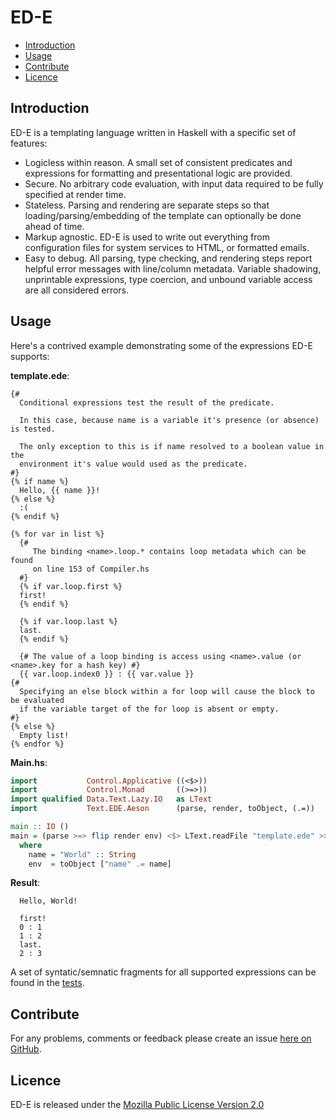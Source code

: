 # ED-E

* [Introduction](#introduction)
* [Usage](#usage)
* [Contribute](#contribute)
* [Licence](#licence)


## Introduction

ED-E is a templating language written in Haskell with a specific set of features:

* Logicless within reason. A small set of consistent predicates
and expressions for formatting and presentational logic are provided.
* Secure. No arbitrary code evaluation, with input data required to be fully specified
at render time.
* Stateless. Parsing and rendering are separate steps so that loading/parsing/embedding
of the template can optionally be done ahead of time.
* Markup agnostic. ED-E is used to write out everything from configuration files for
system services to HTML, or formatted emails.
* Easy to debug. All parsing, type checking, and rendering steps report helpful
error messages with line/column metadata. Variable shadowing, unprintable expressions,
type coercion, and unbound variable access are all considered errors.


## Usage

Here's a contrived example demonstrating some of the expressions ED-E supports:

**template.ede**:

```HTML+Django
{#
  Conditional expressions test the result of the predicate.

  In this case, because name is a variable it's presence (or absence) is tested.

  The only exception to this is if name resolved to a boolean value in the
  environment it's value would used as the predicate.
#}
{% if name %}
  Hello, {{ name }}!
{% else %}
  :(
{% endif %}

{% for var in list %}
  {#
     The binding <name>.loop.* contains loop metadata which can be found
     on line 153 of Compiler.hs
  #}
  {% if var.loop.first %}
  first!
  {% endif %}

  {% if var.loop.last %}
  last.
  {% endif %}

  {# The value of a loop binding is access using <name>.value (or <name>.key for a hash key) #}
  {{ var.loop.index0 }} : {{ var.value }}
{#
  Specifying an else block within a for loop will cause the block to be evaluated
  if the variable target of the for loop is absent or empty.
#}
{% else %}
  Empty list!
{% endfor %}
```

**Main.hs**:

```haskell
import           Control.Applicative ((<$>))
import           Control.Monad       ((>=>))
import qualified Data.Text.Lazy.IO   as LText
import           Text.EDE.Aeson      (parse, render, toObject, (.=))

main :: IO ()
main = (parse >=> flip render env) <$> LText.readFile "template.ede" >>= print
  where
    name = "World" :: String
    env  = toObject ["name" .= name]
```

**Result**:

```
  Hello, World!

  first!
  0 : 1
  1 : 2
  last.
  2 : 3
```

A set of syntatic/semnatic fragments for all supported expressions can be found in the [tests](test/resources).


## Contribute

For any problems, comments or feedback please create an issue [here on GitHub](github.com/brendanhay/ed-e/issues).


## Licence

ED-E is released under the [Mozilla Public License Version 2.0](http://www.mozilla.org/MPL/)
